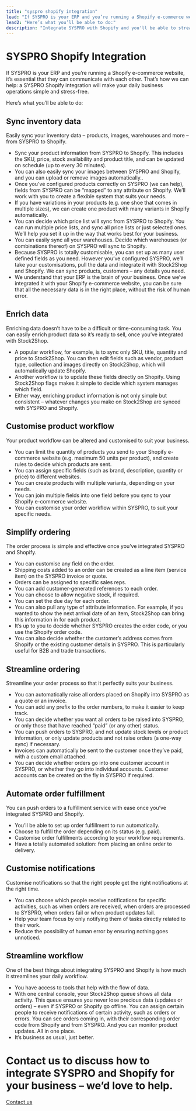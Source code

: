 ```yaml
---
title: "syspro shopify integration"
lead: "If SYSPRO is your ERP and you’re running a Shopify e-commerce website, it’s essential that they can communicate with each other. That’s how we can help: a SYSPRO Shopify integration will make your daily business operations simple and stress-free."
lead2: "Here’s what you’ll be able to do:"
description: "Integrate SYSPRO with Shopify and you'll be able to streamline your workflow and simplify your ordering process. We'll work with you to create the SYSPRO Shopify integration that works best for your business. Find out more!"
---
```


SYSPRO Shopify Integration
==========================

If SYSPRO is your ERP and you’re running a Shopify e-commerce website, it’s essential that they can communicate with each other. That’s how we can help: a SYSPRO Shopify integration will make your daily business operations simple and stress-free.  
  
Here’s what you’ll be able to do:

Sync inventory data
-------------------

Easily sync your inventory data – products, images, warehouses and more – from SYSPRO to Shopify.

*   Sync your product information from SYSPRO to Shopify. This includes the SKU, price, stock availability and product title, and can be updated on schedule (up to every 30 minutes).
*   You can also easily sync your images between SYSPRO and Shopify, and you can upload or remove images automatically..
*   Once you’ve configured products correctly on SYSPRO (we can help), fields from SYSPRO can be “mapped” to any attribute on Shopify. We’ll work with you to create a flexible system that suits your needs.
*   If you have variations in your products (e.g. one shoe that comes in multiple sizes), we can create one product with many variants in Shopify automatically.
*   You can decide which price list will sync from SYSPRO to Shopify. You can run multiple price lists, and sync all price lists or just selected ones. We’ll help you set it up in the way that works best for your business.
*   You can easily sync all your warehouses. Decide which warehouses (or combinations thereof) on SYSPRO will sync to Shopify.
*   Because SYSPRO is totally customisable, you can set up as many user defined fields as you need. However you’ve configured SYSPRO, we’ll take your customisations, pull the data and integrate it with Stock2Shop and Shopify. We can sync products, customers – any details you need.
*   We understand that your ERP is the brain of your business. Once we’ve integrated it with your Shopify e-commerce website, you can be sure that all the necessary data is in the right place, without the risk of human error.

Enrich data
-----------

Enriching data doesn’t have to be a difficult or time-consuming task. You can easily enrich product data so it’s ready to sell, once you’ve integrated with Stock2Shop.

*   A popular workflow, for example, is to sync only SKU, title, quantity and price to Stock2Shop. You can then edit fields such as vendor, product type, collection and images directly on Stock2Shop, which will automatically update Shopify.
*   Another workflow is to update these fields directly on Shopify. Using Stock2Shop flags makes it simple to decide which system manages which field.
*   Either way, enriching product information is not only simple but consistent – whatever changes you make on Stock2Shop are synced with SYSPRO and Shopify.

Customise product workflow
--------------------------

Your product workflow can be altered and customised to suit your business.

*   You can limit the quantity of products you send to your Shopify e-commerce website (e.g. maximum 50 units per product), and create rules to decide which products are sent.
*   You can assign specific fields (such as brand, description, quantity or price) to different websites.
*   You can create products with multiple variants, depending on your needs.
*   You can join multiple fields into one field before you sync to your Shopify e-commerce website.
*   You can customise your order workflow within SYSPRO, to suit your specific needs.

Simplify ordering
-----------------

The order process is simple and effective once you’ve integrated SYSPRO and Shopify.

*   You can customise any field on the order.
*   Shipping costs added to an order can be created as a line item (service item) on the SYSPRO invoice or quote.
*   Orders can be assigned to specific sales reps.
*   You can add customer-generated references to each order.
*   You can choose to allow negative stock, if required.
*   You can set the due day for each order.
*   You can also pull any type of attribute information. For example, if you wanted to show the next arrival date of an item, Stock2Shop can bring this information in for each product.
*   It’s up to you to decide whether SYSPRO creates the order code, or you use the Shopify order code.
*   You can also decide whether the customer’s address comes from Shopify or the existing customer details in SYSPRO. This is particularly useful for B2B and trade transactions.

Streamline ordering
-------------------

Streamline your order process so that it perfectly suits your business.

*   You can automatically raise all orders placed on Shopify into SYSPRO as a quote or an invoice.
*   You can add any prefix to the order numbers, to make it easier to keep track.
*   You can decide whether you want all orders to be raised into SYSPRO, or only those that have reached “paid” (or any other) status.
*   You can push orders to SYSPRO, and not update stock levels or product information, or only update products and not raise orders (a one-way sync) if necessary.
*   Invoices can automatically be sent to the customer once they’ve paid, with a custom email attached.
*   You can decide whether orders go into one customer account in SYSPRO, or whether they go into individual accounts. Customer accounts can be created on the fly in SYSPRO if required.

Automate order fulfillment
--------------------------

You can push orders to a fulfillment service with ease once you’ve integrated SYSPRO and Shopify.

*   You’ll be able to set up order fulfillment to run automatically.
*   Choose to fulfill the order depending on its status (e.g. paid).
*   Customise order fulfillments according to your workflow requirements.
*   Have a totally automated solution: from placing an online order to delivery.

Customise notifications
-----------------------

Customise notifications so that the right people get the right notifications at the right time.

*   You can choose which people receive notifications for specific activities, such as when orders are received, when orders are processed to SYSPRO, when orders fail or when product updates fail.
*   Help your team focus by only notifying them of tasks directly related to their work.
*   Reduce the possibility of human error by ensuring nothing goes unnoticed.

Streamline workflow
-------------------

One of the best things about integrating SYSPRO and Shopify is how much it streamlines your daily workflow.

*   You have access to tools that help with the flow of data.
*   With one central console, your Stock2Shop queue shows all data activity. This queue ensures you never lose precious data (updates or orders) – even if SYSPRO or Shopify go offline. You can assign certain people to receive notifications of certain activity, such as orders or errors. You can see orders coming in, with their corresponding order code from Shopify and from SYSPRO. And you can monitor product updates. All in one place.
*   It’s business as usual, just better.

Contact us to discuss how to integrate SYSPRO and Shopify for your business – we’d love to help.
================================================================================================

[Contact us](/contact-us "Contact Stock2Shop")